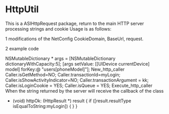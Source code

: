 HttpUtil
========
This is a ASIHttpRequest package, return to the main HTTP server processing strings and cookie
Usage is as follows:

1 modifications of the NetConfig CookieDomain, BaseUrl, request.

2 example code

  NSMutableDictionary * args = [NSMutableDictionary dictionaryWithCapacity:5];
  [args setValue: [[UIDevice currentDevice] model] forKey:@ "users[phoneModel]"];
  New_http_caller
  Caller.isGetMethod=NO;
  Caller.transactionId=myLogin;
  Caller.isShowActivityIndicator=NO;
  Caller.transactionArgument = kk;
  Caller.isLoginCookie = YES;
  Caller.isQueue = YES;
  Execute_http_caller
  When the string returned by the server will receive the callback of the class
  - (void) httpOk: (HttpResult *) result
  {
    if ([result.resultType isEqualToString:myLogin]) {
    }
  }
